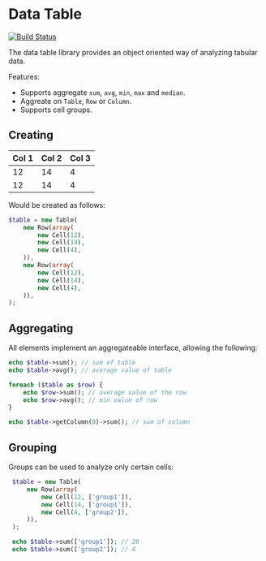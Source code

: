 Data Table
==========

[![Build Status](https://travis-ci.org/dantleech/data-table.svg?branch=master)](https://travis-ci.org/dantleech/data-table)

The data table library provides an object oriented way of analyzing tabular data.

Features:

- Supports aggregate `sum`, `avg`, `min`, `max` and `median`.
- Aggreate on `Table`, `Row` or `Column`.
- Supports cell groups.

Creating
--------

Col 1 | Col 2 | Col 3
----- | ----- | -----
12    | 14    | 4
12    | 14    | 4

 Would be created as follows:

 ````php
 $table = new Table(
     new Row(array(
         new Cell(12),
         new Cell(14),
         new Cell(4),
     )),
     new Row(array(
         new Cell(12),
         new Cell(14),
         new Cell(4),
     )),
 );
````

Aggregating
-----------

All elements implement an aggregateable interface, allowing the following:

````php
echo $table->sum(); // sum of table
echo $table->avg(); // average value of table

foreach ($table as $row) {
    echo $row->sum(); // average value of the row
    echo $row->avg(); // min value of row
}

echo $table->getColumn(0)->sum(); // sum of column
````

Grouping
--------

Groups can be used to analyze only certain cells:

````php
 $table = new Table(
     new Row(array(
         new Cell(12, ['group1']),
         new Cell(14, ['group1']),
         new Cell(4, ['group2']),
     )),
 );

 echo $table->sum(['group1']); // 26
 echo $table->sum(['group2']); // 4
````
